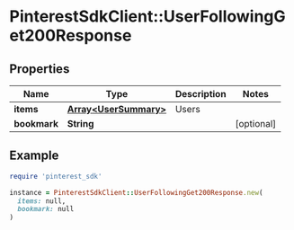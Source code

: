 # PinterestSdkClient::UserFollowingGet200Response

## Properties

| Name | Type | Description | Notes |
| ---- | ---- | ----------- | ----- |
| **items** | [**Array&lt;UserSummary&gt;**](UserSummary.md) | Users |  |
| **bookmark** | **String** |  | [optional] |

## Example

```ruby
require 'pinterest_sdk'

instance = PinterestSdkClient::UserFollowingGet200Response.new(
  items: null,
  bookmark: null
)
```

